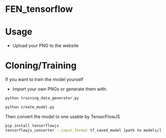 # FEN_tensorflow

# Usage
- Upload your PNG to the website 

# Cloning/Training
If you want to train the model yourself

- Import your own PNGs or generate them with: 
```python
python training_data_generator.py
```
```python
python create_model.py
```
Then convert the model to one usable by TensorFlowJS
```sh
pip install tensorflowjs
tensorflowjs_converter --input_format tf_saved_model [path to models/] [output dir]
```
